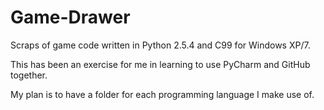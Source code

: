 Game-Drawer
===========

Scraps of game code written in Python 2.5.4 and C99 for Windows XP/7.

This has been an exercise for me in learning to use PyCharm and
GitHub together.

My plan is to have a folder for each programming language I make
use of.

